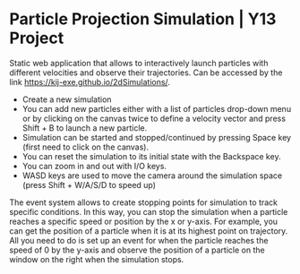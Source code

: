 # Particle Projection Simulation | Y13 Project

Static web application that allows to interactively launch particles with different velocities and observe their trajectories.
Can be accessed by the link https://kij-exe.github.io/2dSimulations/.

- Create a new simulation
- You can add new particles either with a list of particles drop-down menu or by clicking on the canvas twice to define a velocity vector and press Shift + B to launch a new particle.
- Simulation can be started and stopped/continued by pressing Space key (first need to click on the canvas).
- You can reset the simulation to its initial state with the Backspace key.
- You can zoom in and out with I/O keys.
- WASD keys are used to move the camera around the simulation space (press Shift + W/A/S/D to speed up) 

The event system allows to create stopping points for simulation to track specific conditions. In this way, you can stop the simulation when a particle reaches a specific speed or position by the x or y-axis. For example, you can get the position of a particle when it is at its highest point on trajectory. All you need to do is set up an event for when the particle reaches the speed of 0 by the y-axis and observe the position of a particle on the window on the right when the simulation stops.
